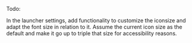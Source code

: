 Todo:

In the launcher settings, add functionality to customize the iconsize and adapt the font size in relation to it. Assume the current icon size as the default and make it go up to triple that size for accessibility reasons.
